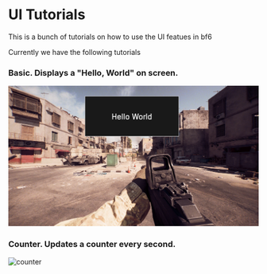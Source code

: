 # UI Tutorials

This is a bunch of tutorials on how to use the UI featues in bf6

Currently we have the following tutorials
### Basic. Displays a "Hello, World" on screen.

![basic_tut_output](./static/basic.png)


### Counter. Updates a counter every second.

![counter](./static/counter.gif)